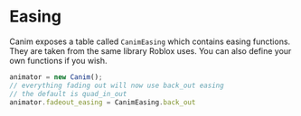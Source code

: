 # Easing

Canim exposes a table called `CanimEasing` which contains easing functions. They are taken from the same library Roblox uses. You can also define your own functions if you wish.

```ts
animator = new Canim();
// everything fading out will now use back_out easing
// the default is quad_in_out
animator.fadeout_easing = CanimEasing.back_out
```